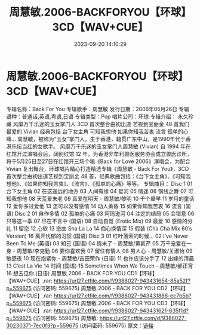 ﻿---
title: 周慧敏.2006-BACKFORYOU【环球】3CD【WAV+CUE】
date: 2023-09-20 14:10:29
categories: WAV车载音乐、镜像
tags: 华语中文
---
# 周慧敏.2006-BACKFORYOU【环球】3CD【WAV+CUE】

专辑名称：Back For You
专辑歌手：周慧敏
发行日期：2006年05月26日
专辑语种：普通话,英语,粤语,日语
专辑类型：Pop
唱片公司：环球
专辑介绍：
永久珍藏 风靡万千乐迷的玉女掌门人
3CD 首次整合由初出道 艺视到宝丽金
48 首我们最爱的 Vivian 经典包括
台下女主角 可知我想他 如果你知我苦衷 流言 孤单的心痛...
周慧敏，被称为“玉女”掌门人，生于香港，籍贯广东中山，是1990年代于香港乐坛当红的女歌手。
风靡万千乐迷的玉女掌门人周慧敏 (Vivian) 自 1994 年在红馆开过演唱会后，阔别红馆 12
年，为香港非牟利兽医服务协会成立兽医诊所，将于5月25日至27日在红馆开三场个唱《Back for Love 2006》演唱会，为配合
Vivian 复出舞台，环球唱片精心打造精选专辑《周慧敏 - Back For You》，3CD 首次整合由初出道艺视到宝丽金 48
首，经典歌曲包括：《台下女主角》、《可知我想他》、《如果你知我苦衷》、《流言》、《孤单的心痛》等等。
专辑曲目：
Disc 1
01 台下女主角
02 在这遥远的地方
03 人间有缘
04 星河
05 情迷
06 钢线之舞
07 可知我想他
08 天荒爱未老
09 真爱在明天 - 周慧敏/黎明
10 千个晨早
11 岁月的童话
12 爱你多过爱他
13 怎可以没有感情
14 动人黄昏
15 如果你知我苦衷
16 流言 (国语)
Disc 2
01 自作多情
02 孤单的心痛
03 阿玛逊河
04 注定的结局
05 会错意
06 只等这一季
07 尽在不言中 (国语)
08 自动自觉 (Erotic Mix)
09 最爱
10 感情的分礼
11 留恋
12 心软
13 恋曲 Sha La La
14 痴心换情深
15 假装 (Cha Cha Mix 60’s Version)
16 离开忧郁的习惯 (国语)
Disc 3
01 红叶落索的时候…
02 I’ve Never Been To Me (英语)
03 知己 (国语)
04 情未了 - 周慧敏/黄凯芹
05 万千宠爱在一身 - 周慧敏/李克勤
06 要你喜欢我
07 留住有情人
08 男人心 - 周慧敏/关淑怡
09 敏感夜
10 现在抱紧你 - 周慧敏/吉田荣作 (日语)
11 也许应该分手了
12 出嫁的清晨
13 C’est La Vie
14 时间 (国语)
15 Sometimes When We Touch - 周慧敏/邰正宵
16 想去见你 (日语)
周慧敏.2006 - BACK FOR YOU CD1【环球】【WAV+CUE】.rar: https://url27.ctfile.com/f/9388027-943431654-85a52f?p=559675
(访问密码: 559675)
周慧敏.2006 - BACK FOR YOU CD2【环球】【WAV+CUE】.rar: https://url27.ctfile.com/f/9388027-943431888-ec7b5b?p=559675
(访问密码: 559675)
周慧敏.2006 - BACK FOR YOU CD3【环球】【WAV+CUE】.rar: https://url27.ctfile.com/f/9388027-943431621-635f1d?p=559675
(访问密码: 559675)
周慧敏: https://url27.ctfile.com/d/9388027-30230371-7ec0f3?p=559675
(访问密码: 559675)
原文：[链接](https://blog.sina.com.cn/s/blog_1647c7e76010313hm.html)